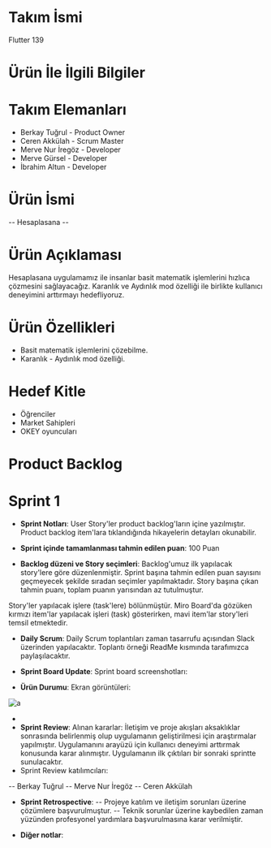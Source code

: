# Takım İsmi
Flutter 139
# Ürün İle İlgili Bilgiler
# Takım Elemanları
* Berkay Tuğrul - Product Owner
* Ceren Akkülah - Scrum Master
* Merve Nur İregöz - Developer
* Merve Gürsel - Developer
* İbrahim Altun - Developer
# Ürün İsmi
-- Hesaplasana --
# Ürün Açıklaması
Hesaplasana uygulamamız ile insanlar basit matematik işlemlerini hızlıca çözmesini sağlayacağız. Karanlık ve Aydınlık mod özelliği ile birlikte kullanıcı deneyimini arttırmayı hedefliyoruz.
# Ürün Özellikleri
* Basit matematik işlemlerini çözebilme.
* Karanlık - Aydınlık mod özelliği.
# Hedef Kitle
* Öğrenciler
* Market Sahipleri
* OKEY oyuncuları
# Product Backlog
# Sprint 1
* **Sprint Notları**: User Story'ler product backlog'ların içine yazılmıştır. Product backlog item'lara tıklandığında hikayelerin detayları okunabilir.

* **Sprint içinde tamamlanması tahmin edilen puan**: 100 Puan

* **Backlog düzeni ve Story seçimleri**: Backlog'umuz ilk yapılacak story'lere göre düzenlenmiştir. Sprint başına tahmin edilen puan sayısını geçmeyecek şekilde sıradan seçimler yapılmaktadır. Story başına çıkan tahmin puanı, toplam puanın yarısından az tutulmuştur.

Story'ler yapılacak işlere (task'lere) bölünmüştür. Miro Board'da gözüken kırmızı item'lar yapılacak işleri (task) gösterirken, mavi item'lar story'leri temsil etmektedir.
* **Daily Scrum**: Daily Scrum toplantıları zaman tasarrufu açısından Slack üzerinden yapılacaktır. Toplantı örneği ReadMe kısmında tarafımızca paylaşılacaktır. 
* **Sprint Board Update**: Sprint board screenshotları:

* **Ürün Durumu**: Ekran görüntüleri:

![a](https://user-images.githubusercontent.com/66042526/167478423-75ffcccf-8cf6-4c88-8871-1204e1489cd3.jpg)

*
* **Sprint Review**: 
 Alınan kararlar: İletişim ve proje akışları aksaklıklar sonrasında belirlenmiş olup uygulamanın geliştirilmesi için araştırmalar yapılmıştır. Uygulamanını arayüzü için kullanıcı deneyimi arttırmak konusunda karar alınmıştır. Uygulamanın ilk çıktıları bir sonraki sprintte sunulacaktır.
*  Sprint Review katılımcıları:

-- Berkay Tuğrul 
-- Merve Nur İregöz
-- Ceren Akkülah
  
* **Sprint Retrospective**:
-- Projeye katılım ve iletişim sorunları üzerine çözümlere başvurulmuştur.
-- Teknik sorunlar üzerine kaybedilen zaman yüzünden profesyonel yardımlara başvurulmasına karar verilmiştir.
 
* **Diğer notlar**:
